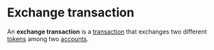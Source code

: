 # Exchange transaction

An **exchange transaction** is a [transaction](/blockchain/transaction.md) that exchanges two different [tokens](/blockchain/token.md) among two [accounts](/blockchain/account.md).
